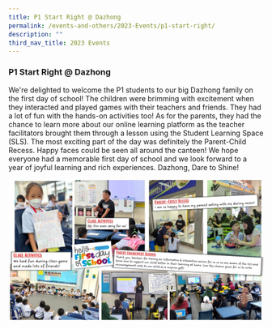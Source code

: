 ```yaml
---
title: P1 Start Right @ Dazhong
permalink: /events-and-others/2023-Events/p1-start-right/
description: ""
third_nav_title: 2023 Events
---
```



### P1 Start Right @ Dazhong

We're delighted to welcome the P1 students to our big Dazhong family on the first day of school! The children were brimming with excitement when they interacted and played games with their teachers and friends. They had a lot of fun with the hands-on activities too! As for the parents, they had the chance to learn more about our online learning platform as the teacher facilitators brought them through a lesson using the Student Learning Space (SLS). The most exciting part of the day was definitely the Parent-Child Recess. Happy faces could be seen all around the canteen! We hope everyone had a memorable first day of school and we look forward to a year of joyful learning and rich experiences. Dazhong, Dare to Shine!

![](/images/p1%20start%20right_01.jpeg)